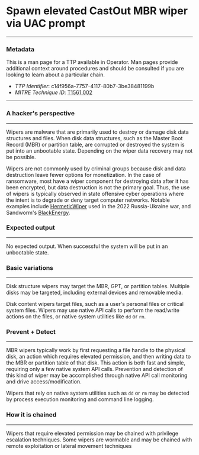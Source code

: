 
# Spawn elevated CastOut MBR wiper via UAC prompt

---

### Metadata

This is a man page for a TTP available in Operator. Man pages provide additional context around procedures and should be consulted if you are looking to learn about a particular chain.

- *TTP Identifier*: c14f956a-7757-4117-80b7-3be38481199b
- *MITRE Technique ID*: [T1561.002](https://attack.mitre.org/techniques/T1561/002)

---

### A hacker's perspective

---

Wipers are malware that are primarily used to destroy or damage disk data structures and files.  When disk data structures, such as the Master Boot Record (MBR) or partition table, are corrupted or destroyed the system is put into an unbootable state.  Depending on the wiper data recovery may not be possible.

Wipers are not commonly used by criminal groups because disk and data destruction leave fewer options for monetization. In the case of ransomware, most have a wiper component for destroying data after it has been encrypted, but data destruction is not the primary goal. Thus, the use of wipers is typically observed in state offensive cyber operations where the intent is to degrade or deny target computer networks.  Notable examples include [HermeticWiper](https://attack.mitre.org/software/S0697) used in the 2022 Russia-Ukraine war, and Sandworm's [BlackEnergy](https://attack.mitre.org/software/S0089).

### Expected output

---

No expected output. When successful the system will be put in an unbootable state.

### Basic variations

---

Disk structure wipers may target the MBR, GPT, or partition tables. Multiple disks may be targeted, including external devices and removable media.

Disk content wipers target files, such as a user's personal files or critical system files. Wipers may use native API calls to perform the read/write actions on the files, or native system utilities like `dd` or `rm`.

### Prevent + Detect

---

MBR wipers typically work by first requesting a file handle to the physical disk, an action which requires elevated permission, and then writing data to the MBR or partition table of that disk.  This action is both fast and simple, requiring only a few native system API calls. Prevention and detection of this kind of wiper may be accomplished through native API call monitoring and drive access/modification.

Wipers that rely on native system utilities such as `dd` or `rm` may be detected by process execution monitoring and command line logging.

### How it is chained

---

Wipers that require elevated permission may be chained with privilege escalation techniques. Some wipers are wormable and may be chained with remote exploitation or lateral movement techniques
